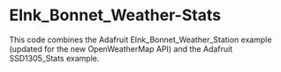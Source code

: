 # EInk_Bonnet_Weather-Stats

This code combines the Adafruit EInk_Bonnet_Weather_Station example (updated for the new OpenWeatherMap API) and the Adafruit SSD1305_Stats example.
